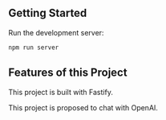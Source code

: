 ## Getting Started

Run the development server:

```bash
npm run server
```

## Features of this Project

This project is built with Fastify.

This project is proposed to chat with OpenAI.
